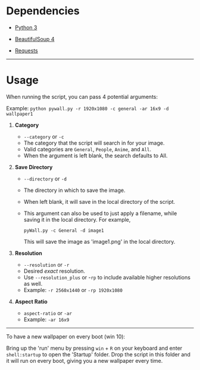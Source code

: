 # Dependencies

- [Python 3](https://www.python.org/downloads/)

- [BeautifulSoup 4](https://www.crummy.com/software/BeautifulSoup/)

- [Requests](http://docs.python-requests.org/en/master/)

---
# Usage

When running the script, you can pass 4 potential arguments:

Example: `python pywall.py -r 1920x1080 -c general -ar 16x9 -d wallpaper1`

1. **Category**

	- `--category` or `-c`
	- The category that the script will search in for your image.
	- Valid categories are `General`, `People`, `Anime`, and `All`.
	- When the argument is left blank, the search defaults to All.

2. **Save Directory**

	- `--directory` or `-d`
	- The directory in which to save the image.
	- When left blank, it will save in the local directory of the script.
	- This argument can also be used to just apply a filename, while saving it in the local directory. For example,
		
        `pyWall.py -c General -d image1`
        
        This will save the image as 'image1.png' in the local directory.
        
 3. **Resolution**
 	
    - `--resolution` or `-r`
    - Desired _exact_ resolution.
    - Use `--resolution_plus` or -`rp` to include available higher resolutions as well.
    - Example: `-r 2560x1440` or `-rp 1920x1080`

4. **Aspect Ratio**

	- `aspect-ratio` or `-ar`
	- Example: `-ar 16x9`

---
To have a new wallpaper on every boot (win 10):

Bring up the 'run' menu by pressing `win` + `R` on your keyboard and enter `shell:startup` to open the 'Startup' folder. Drop the script in this folder and it will run on every boot, giving you a new wallpaper every time.